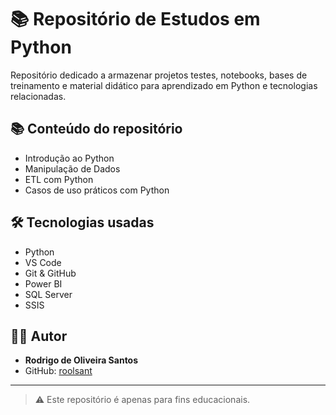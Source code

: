 # 📚 Repositório de Estudos em Python

Repositório dedicado a armazenar projetos testes, notebooks, bases de treinamento e material didático para aprendizado em Python e tecnologias relacionadas.

## 📚 Conteúdo do repositório

- Introdução ao Python 
- Manipulação de Dados
- ETL com Python
- Casos de uso práticos com Python  

## 🛠 Tecnologias usadas

- Python   
- VS Code  
- Git & GitHub
- Power BI
- SQL Server
- SSIS  

## 👨‍💻 Autor

- **Rodrigo de Oliveira Santos**  
- GitHub: [roolsant](https://github.com/roolsant)  

---

> ⚠️ Este repositório é apenas para fins educacionais.